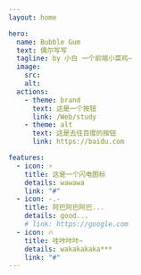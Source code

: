 ```yaml
---
layout: home

hero:
  name: Bubble Gum
  text: 偶尔写写
  tagline: by 小白 一个前端小菜鸡~
  image:
    src:
    alt:
  actions:
    - theme: brand
      text: 这是一个按钮
      link: /Web/study
    - theme: alt
      text: 这是去往百度的按钮
      link: https://baidu.com

features:
  - icon: ⚡️
    title: 这是一个闪电图标
    details: wawawa
    link: "#"
  - icon: -.-
    title: 阿巴阿巴阿巴...
    details: good...
    # link: https://google.com
  - icon: 🔥
    title: 哇咔咔咔~
    details: wakakakaka***
    link: "#"
---
```


<script>
export default {
  created() {
    console.log('Up Wechat:lz755987');
  },
}
</script>
